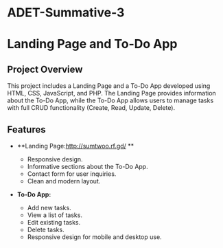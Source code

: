 # ADET-Summative-3

# Landing Page and To-Do App

## Project Overview
This project includes a Landing Page and a To-Do App developed using HTML, CSS, JavaScript, and PHP. The Landing Page provides information about the To-Do App, while the To-Do App allows users to manage tasks with full CRUD functionality (Create, Read, Update, Delete).

## Features
- **Landing Page:http://sumtwoo.rf.gd/ **
  - Responsive design.
  - Informative sections about the To-Do App.
  - Contact form for user inquiries.
  - Clean and modern layout.

- **To-Do App:**
  - Add new tasks.
  - View a list of tasks.
  - Edit existing tasks.
  - Delete tasks.
  - Responsive design for mobile and desktop use.


